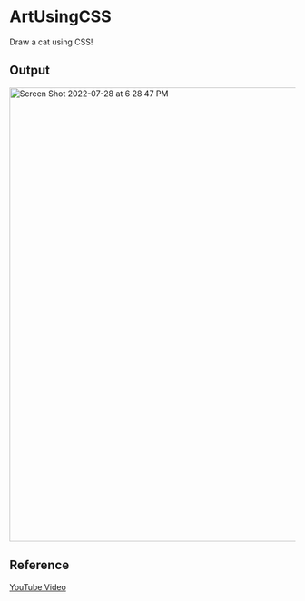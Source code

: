 # ArtUsingCSS
Draw a cat using CSS! 


## Output

<img width="800" alt="Screen Shot 2022-07-28 at 6 28 47 PM" src="https://user-images.githubusercontent.com/94991403/181925964-514513c5-f677-4b7d-83fb-082c060442be.png">

## Reference
[YouTube Video](https://youtu.be/W0uw0zGRwoQ)
